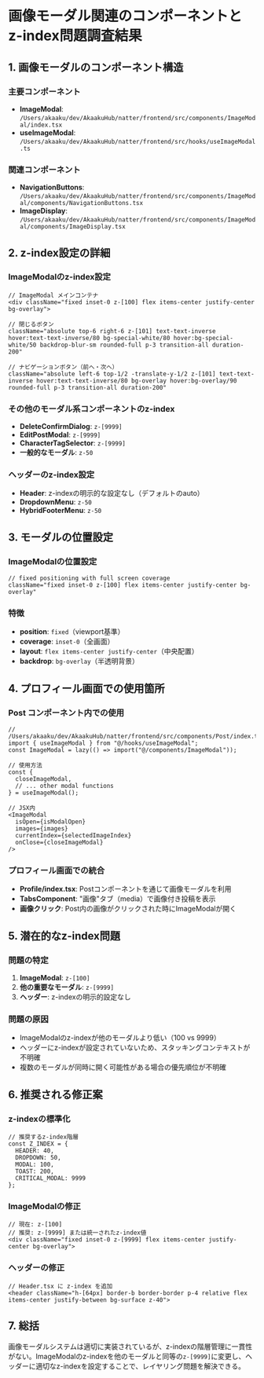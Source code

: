 # 画像モーダル関連のコンポーネントとz-index問題調査結果

## 1. 画像モーダルのコンポーネント構造

### 主要コンポーネント
- **ImageModal**: `/Users/akaaku/dev/AkaakuHub/natter/frontend/src/components/ImageModal/index.tsx`
- **useImageModal**: `/Users/akaaku/dev/AkaakuHub/natter/frontend/src/hooks/useImageModal.ts`

### 関連コンポーネント
- **NavigationButtons**: `/Users/akaaku/dev/AkaakuHub/natter/frontend/src/components/ImageModal/components/NavigationButtons.tsx`
- **ImageDisplay**: `/Users/akaaku/dev/AkaakuHub/natter/frontend/src/components/ImageModal/components/ImageDisplay.tsx`

## 2. z-index設定の詳細

### ImageModalのz-index設定
```tsx
// ImageModal メインコンテナ
<div className="fixed inset-0 z-[100] flex items-center justify-center bg-overlay">

// 閉じるボタン
className="absolute top-6 right-6 z-[101] text-text-inverse hover:text-text-inverse/80 bg-special-white/80 hover:bg-special-white/50 backdrop-blur-sm rounded-full p-3 transition-all duration-200"

// ナビゲーションボタン（前へ・次へ）
className="absolute left-6 top-1/2 -translate-y-1/2 z-[101] text-text-inverse hover:text-text-inverse/80 bg-overlay hover:bg-overlay/90 rounded-full p-3 transition-all duration-200"
```

### その他のモーダル系コンポーネントのz-index
- **DeleteConfirmDialog**: `z-[9999]`
- **EditPostModal**: `z-[9999]`
- **CharacterTagSelector**: `z-[9999]`
- **一般的なモーダル**: `z-50`

### ヘッダーのz-index設定
- **Header**: z-indexの明示的な設定なし（デフォルトのauto）
- **DropdownMenu**: `z-50`
- **HybridFooterMenu**: `z-50`

## 3. モーダルの位置設定

### ImageModalの位置設定
```tsx
// fixed positioning with full screen coverage
className="fixed inset-0 z-[100] flex items-center justify-center bg-overlay"
```

### 特徴
- **position**: `fixed`（viewport基準）
- **coverage**: `inset-0`（全画面）
- **layout**: `flex items-center justify-center`（中央配置）
- **backdrop**: `bg-overlay`（半透明背景）

## 4. プロフィール画面での使用箇所

### Post コンポーネント内での使用
```tsx
// /Users/akaaku/dev/AkaakuHub/natter/frontend/src/components/Post/index.tsx
import { useImageModal } from "@/hooks/useImageModal";
const ImageModal = lazy(() => import("@/components/ImageModal"));

// 使用方法
const {
  closeImageModal,
  // ... other modal functions
} = useImageModal();

// JSX内
<ImageModal
  isOpen={isModalOpen}
  images={images}
  currentIndex={selectedImageIndex}
  onClose={closeImageModal}
/>
```

### プロフィール画面での統合
- **Profile/index.tsx**: Postコンポーネントを通じて画像モーダルを利用
- **TabsComponent**: "画像"タブ（media）で画像付き投稿を表示
- **画像クリック**: Post内の画像がクリックされた時にImageModalが開く

## 5. 潜在的なz-index問題

### 問題の特定
1. **ImageModal**: `z-[100]`
2. **他の重要なモーダル**: `z-[9999]`
3. **ヘッダー**: z-indexの明示的設定なし

### 問題の原因
- ImageModalのz-indexが他のモーダルより低い（100 vs 9999）
- ヘッダーにz-indexが設定されていないため、スタッキングコンテキストが不明確
- 複数のモーダルが同時に開く可能性がある場合の優先順位が不明確

## 6. 推奨される修正案

### z-indexの標準化
```tsx
// 推奨するz-index階層
const Z_INDEX = {
  HEADER: 40,
  DROPDOWN: 50,
  MODAL: 100,
  TOAST: 200,
  CRITICAL_MODAL: 9999
};
```

### ImageModalの修正
```tsx
// 現在: z-[100]
// 推奨: z-[9999] または統一されたz-index値
<div className="fixed inset-0 z-[9999] flex items-center justify-center bg-overlay">
```

### ヘッダーの修正
```tsx
// Header.tsx に z-index を追加
<header className="h-[64px] border-b border-border p-4 relative flex items-center justify-between bg-surface z-40">
```

## 7. 総括

画像モーダルシステムは適切に実装されているが、z-indexの階層管理に一貫性がない。ImageModalのz-indexを他のモーダルと同等の`z-[9999]`に変更し、ヘッダーに適切なz-indexを設定することで、レイヤリング問題を解決できる。